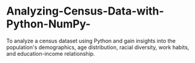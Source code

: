# Analyzing-Census-Data-with-Python-NumPy-
To analyze a census dataset using Python and gain insights into the population's demographics, age distribution, racial diversity, work habits, and education-income relationship.
